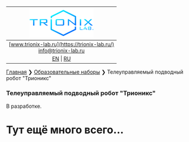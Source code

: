 
| ![logo](/logo_nav.png) |
| :---: |
| [www.trionix-lab.ru](https://trionix-lab.ru/) <br/> [info@trionix-lab.ru](mailto:info@trionix-lab.ru) |
| [EN](/README.md) \| [RU](/README_RU.md) |

[Главная](/README_RU.md) ❯ [Образовательные наборы](/documentation/kids/kids_RU.md) ❯ Телеуправляемый подводный робот "Трионикс"

### Телеуправляемый подводный робот "Трионикс"
В разработке.

# Тут ещё много всего...